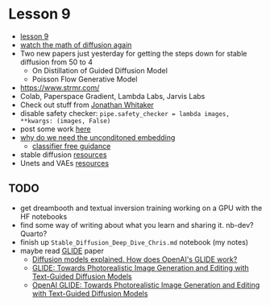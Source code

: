 # Lesson 9

- [lesson 9](https://forums.fast.ai/t/lesson-9-official-topic/100562)
- [watch the math of diffusion again](https://forums.fast.ai/t/math-of-stable-diffusion/101077)
- Two new papers just yesterday for getting the steps down for stable diffusion from 50 to 4
    - On Distillation of Guided Diffusion  Model
    - Poisson Flow Generative Model
- https://www.strmr.com/
- Colab, Paperspace Gradient, Lambda Labs, Jarvis Labs
- Check out stuff from [Jonathan Whitaker](https://twitter.com/johnowhitaker?lang=en)
- disable safety checker: `pipe.safety_checker = lambda images, **kwargs: (images, False)`
- post some work [here](https://forums.fast.ai/t/share-your-work-here-part-2-2022/101151/17)
- [why do we need the unconditoned embedding](https://forums.fast.ai/t/why-do-we-need-the-unconditioned-embedding/101134/11)
    - [classifier free guidance](https://benanne.github.io/2022/05/26/guidance.html)
- stable diffusion [resources](https://forums.fast.ai/t/stable-diffusion-resources-and-discussion/100268/42)
- Unets and VAEs [resources](https://forums.fast.ai/t/variational-autoencoders-unets-resources-and-discussion/100269/8)

## TODO

- get dreambooth and textual inversion training working on a GPU with the HF notebooks
- find some way of writing about what you learn and sharing it. nb-dev? Quarto?
- finish up `Stable_Diffusion_Deep_Dive_Chris.md` notebook (my notes)
- maybe read [GLIDE](https://arxiv.org/pdf/2112.10741.pdf) paper
  - [Diffusion models explained. How does OpenAI's GLIDE work?](https://www.youtube.com/watch?v=344w5h24-h8)
  - [GLIDE: Towards Photorealistic Image Generation and Editing with Text-Guided Diffusion Models](https://www.youtube.com/watch?v=gwI6g1pBD84)
  - [OpenAI GLIDE: Towards Photorealistic Image Generation and Editing with Text-Guided Diffusion Models](https://www.youtube.com/watch?v=lvv4N2nf-HU)
